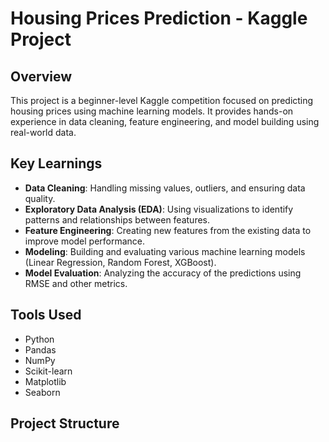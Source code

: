 # Housing Prices Prediction - Kaggle Project

## Overview
This project is a beginner-level Kaggle competition focused on predicting housing prices using machine learning models. It provides hands-on experience in data cleaning, feature engineering, and model building using real-world data.

## Key Learnings
- **Data Cleaning**: Handling missing values, outliers, and ensuring data quality.
- **Exploratory Data Analysis (EDA)**: Using visualizations to identify patterns and relationships between features.
- **Feature Engineering**: Creating new features from the existing data to improve model performance.
- **Modeling**: Building and evaluating various machine learning models (Linear Regression, Random Forest, XGBoost).
- **Model Evaluation**: Analyzing the accuracy of the predictions using RMSE and other metrics.

## Tools Used
- Python
- Pandas
- NumPy
- Scikit-learn
- Matplotlib
- Seaborn

## Project Structure
